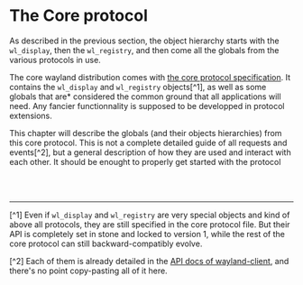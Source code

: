 # The Core protocol

As described in the previous section, the object hierarchy starts with the `wl_display`, then
the `wl_registry`, and then come all the globals from the various protocols in use.

The core wayland distribution comes with
[the core protocol specification](https://cgit.freedesktop.org/wayland/wayland/tree/protocol/wayland.xml).
It contains the `wl_display` and `wl_registry` objects[^1], as well as some globals that are*
considered the common ground that all applications will need. Any fancier functionnality is supposed
to be developped in protocol extensions.

This chapter will describe the globals (and their objects hierarchies) from this core protocol. This
is not a complete detailed guide of all requests and events[^2], but a general description of how
they are used and interact with each other. It should be enought to properly get started with the
protocol

<br /><br />

------

[^1] Even if `wl_display` and `wl_registry` are very special objects and kind of above all protocols,
they are still specified in the core protocol file. But their API is completely set in stone and
locked to version 1, while the rest of the core protocol can still backward-compatibly evolve.

[^2] Each of them is already detailed in the
[API docs of wayland-client](http://vberger.github.io/wayland-client-rs/wayland_client/protocol/index.html),
and there's no point copy-pasting all of it here.
